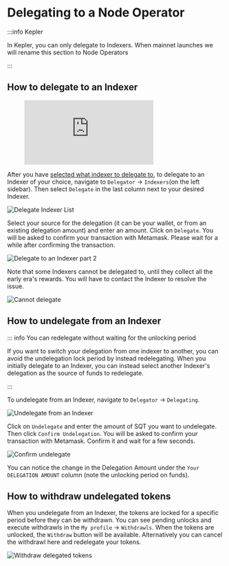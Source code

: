 # Delegating to a Node Operator

:::info Kepler

In Kepler, you can only delegate to Indexers. When mainnet launches we will rename this section to Node Operators

:::

## How to delegate to an Indexer

<figure class="video_container">
  <iframe src="https://www.youtube.com/embed/7GKWO5wEdtc" frameborder="0" allowfullscreen="true"></iframe>
</figure>

After you have [selected what indexer to delegate to](./rewards.md#how-to-select-what-node-operators-to-delegate-to), to delegate to an Indexer of your choice, navigate to `Delegator` -> `Indexers`(on the left sidebar). Then select `Delegate` in the last column next to your desired Indexer.

![Delegate Indexer List](/assets/img/network/delegate_indexers.png)

Select your source for the delegation (it can be your wallet, or from an existing delegation amount) and enter an amount. Click on `Delegate`. You will be asked to confirm your transaction with Metamask. Please wait for a while after confirming the transaction.

![Delegate to an Indexer part 2](/assets/img/network/delegate_action.png)

Note that some Indexers cannot be delegated to, until they collect all the early era's rewards. You will have to contact the Indexer to resolve the issue.

![Cannot delegate](/assets/img/network/delegate_cannot.png)

## How to undelegate from an Indexer

::: info You can redelegate without waiting for the unlocking period

If you want to switch your delegation from one indexer to another, you can avoid the undelegation lock period by instead redelegating. When you initially delegate to an Indexer, you can instead select another Indexer's delegation as the source of funds to redelegate.

:::

To undelegate from an Indexer, navigate to `Delegator` -> `Delegating`.

![Undelegate from an Indexer](/assets/img/network/delegate_status.png)

Click on `Undelegate` and enter the amount of SQT you want to undelegate. Then click `Confirm Undelegation`. You will be asked to confirm your transaction with Metamask. Confirm it and wait for a few seconds.

![Confirm undelegate](/assets/img/network/delegate_undelegate.png)

You can notice the change in the Delegation Amount under the `Your DELEGATION AMOUNT` column (note the unlocking period on funds).

## How to withdraw undelegated tokens

When you undelegate from an Indexer, the tokens are locked for a specific period before they can be withdrawn. You can see pending unlocks and execute withdrawls in the `My profile` -> `Withdrawls`. When the tokens are unlocked, the `Withdraw` button will be available. Alternatively you can cancel the withdrawl here and redelegate your tokens.

![Withdraw delegated tokens](/assets/img/network/profile_withdrawls.png)
